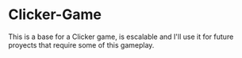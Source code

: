 # Clicker-Game
 This is a base for a Clicker game, is escalable and I'll use it for future proyects that require some of this gameplay.
